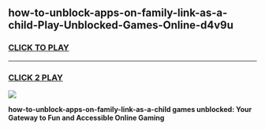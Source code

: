 
## how-to-unblock-apps-on-family-link-as-a-child-Play-Unblocked-Games-Online-d4v9u
<h3>
<a href="https://premium76.site?title=how-to-unblock-apps-on-family-link-as-a-child&ref=25A">CLICK TO PLAY</a></h3>
<hr>

<h3>
<a href="https://premium76.site?title=how-to-unblock-apps-on-family-link-as-a-child&ref=25A">CLICK 2 PLAY</a>
  
</h3>

<a href="https://premium76.site?title=how-to-unblock-apps-on-family-link-as-a-child&ref=25A"><img src="https://clearcache.store/games.png"></a>


**how-to-unblock-apps-on-family-link-as-a-child games unblocked: Your Gateway to Fun and Accessible Online Gaming**

